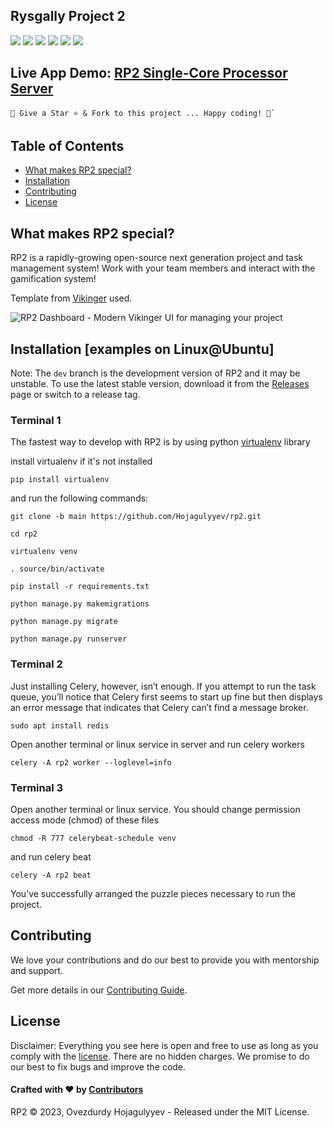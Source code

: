 ## Rysgally Project 2

[![](https://img.shields.io/github/issues/Hojagulyyev/rp2.svg)](https://github.com/Hojagulyyev/rp2/issues)
[![](https://img.shields.io/github/contributors/Hojagulyyev/rp2.svg)](https://github.com/Hojagulyyev/rp2/graphs/contributors)
[![](https://img.shields.io/github/issues-closed/Hojagulyyev/rp2.svg)](https://github.com/Hojagulyyev/rp2/issues?q=is%3Aissue+is%3Aclosed)
[![](https://img.shields.io/github/issues-pr/Hojagulyyev/rp2.svg)](https://github.com/Hojagulyyev/rp2/pulls)
[![](https://img.shields.io/github/issues-pr-closed/Hojagulyyev/rp2.svg)](https://github.com/Hojagulyyev/rp2/pulls?q=is%3Apr+is%3Aclosed)
[![](https://img.shields.io/badge/license-MIT-blue.svg)](https://opensource.org/licenses/MIT)

## Live App Demo: [RP2 Single-Core Processor Server](http://216.250.8.62:2024/diaries/newsfeed-view/)

```
🚀 Give a Star ⭐️ & Fork to this project ... Happy coding! 🤩`
```

## Table of Contents

- [What makes RP2 special?](#what-makes-rp2-special)
- [Installation](#installation)
- [Contributing](#contributing)
- [License](#license)

## What makes RP2 special?

RP2 is a rapidly-growing open-source next generation project and task management system! Work with your team members and interact with the gamification system!

Template from [Vikinger](https://themeforest.net/item/vikinger-social-community-and-marketplace-html-template/25715500) used.

![RP2 Dashboard - Modern Vikinger UI for managing your project](https://img.themesinfo.com/i/2/1645/template-wordpress-vikinger-buddypress-social-community-pqqwe-o.jpg)

## Installation [examples on Linux@Ubuntu]

Note:
The `dev` branch is the development version of RP2 and it may be unstable. To use the latest stable version, download it from the [Releases](https://github.com/Hojagulyyev/rp2/releases/) page or switch to a release tag.

### Terminal 1
The fastest way to develop with RP2 is by using python [virtualenv](https://pypi.org/project/virtualenv/) library

install virtualenv if it's not installed

`pip install virtualenv`

and run the following commands:

`git clone -b main https://github.com/Hojagulyyev/rp2.git`

`cd rp2`

`virtualenv venv`

`. source/bin/activate`

`pip install -r requirements.txt`

`python manage.py makemigrations`

`python manage.py migrate`

`python manage.py runserver`

### Terminal 2

Just installing Celery, however, isn’t enough. 
If you attempt to run the task queue, you’ll notice that Celery first 
seems to start up fine but then displays an error message that 
indicates that Celery can’t find a message broker.

`sudo apt install redis`

Open another terminal or linux service in server
and run celery workers

`celery -A rp2 worker --loglevel=info`

### Terminal 3

Open another terminal or linux service. 
You should change permission access mode (chmod) of these files

`chmod -R 777 celerybeat-schedule venv`

and run celery beat

`celery -A rp2 beat`

You’ve successfully arranged the puzzle pieces necessary to run the project.

## Contributing

We love your contributions and do our best to provide you with mentorship and support.

Get more details in our [Contributing Guide](https://github.com/Hojagulyyev/rp2/blob/dev/CONTRIBUTING.md).

## License

Disclaimer: Everything you see here is open and free to use as long as you comply with the [license](https://github.com/Hojagulyyev/rp2/blob/main/LICENSE). There are no hidden charges. We promise to do our best to fix bugs and improve the code.

#### Crafted with ❤️ by [Contributors](https://github.com/Hojagulyyev/rp2/graphs/contributors)

RP2 © 2023, Ovezdurdy Hojagulyyev - Released under the MIT License.
